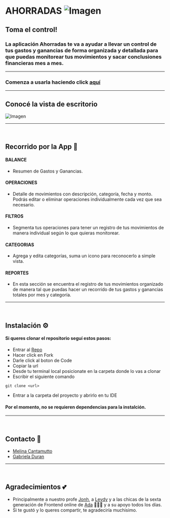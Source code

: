 # AHORRADAS ![Imagen](https://media.giphy.com/media/g4S30ZrUHliBfsDHCJ/giphy.gif)

## Toma el control!
### La aplicación Ahorradas te va a ayudar a llevar un control de tus gastos y ganancias de forma organizada y detallada para que puedas monitorear tus movimientos y sacar conclusiones financieras mes a mes. 
***
### Comenza a usarla haciendo click [aquí](https://flamboyant-cray-1a21a6.netlify.app/) 
***
## Conocé la vista de escritorio 
![Imagen](https://raw.githubusercontent.com/melicantamutto/ahorradas/master/assets/readme-img/main-page.png)
***
<br>

## Recorrido por la App 🏁
#### BALANCE
- Resumen de Gastos y Ganancias.
#### OPERACIONES
- Detalle de movimientos con descripción, categoría, fecha  y monto. Podrás editar o eliminar operaciones individualmente cada vez que sea necesario.
#### FILTROS
- Segmenta tus operaciones para tener un registro de tus movimientos de manera individual según lo que quieras monitorear.
#### CATEGORIAS
- Agrega y edita categorías, suma un icono para reconocerlo a simple vista.
#### REPORTES
- En esta sección se encuentra el registro de tus movimientos organizado de manera tal que puedas hacer un recorrido de tus gastos y ganancias totales por mes y categoría.

***
<br>

## Instalación ⚙
#### Si queres clonar el repositorio seguí estos pasos:
- Entrar al [Repo]()
- Hacer click en Fork
- Darle click al boton de Code
- Copiar la url
- Desde tu terminal local posicionate en la carpeta donde lo vas a clonar
- Escribir el siguiente comando
```
git clone <url>
```
- Entrar a la carpeta del proyecto y abrirlo en tu IDE

#### Por el momento, no se requieren dependencias para la instalción.

***
<br>

## Contacto :calling:
- [Melina Cantamutto](https://www.linkedin.com/in/melina-luc%C3%ADa-cantamutto-35b8141b9/)
- [Gabriela Duran](https://www.linkedin.com/in/gabriela-duran94/)

***
<br>

## Agradecimientos 💕

- Principalmente a nuestro profe [Jonh](https://github.com/Jonhks), a [Leydy](https://github.com/leydyk93) y a las chicas de la sexta generación de Frontend online de [Ada](https://adaitw.org/) 🧚🏻‍♀️ y a su apoyo todos los días.
- Si te gustó y lo queres compartir, te agradeciría muchisimo.

